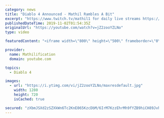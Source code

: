 ```yaml
---
category: news
title: "Diablo 4 Announced - Mathil Rambles A Bit"
excerpt: "https://www.twitch.tv/mathil1 for daily live streams https://twitter.com/MathilExists https://www.instagram.com/mathilexists/ ..."
publishedDateTime: 2019-11-02T01:54:35Z
originalUrl: "https://youtube.com/watch?v=jZ2zooYZLNo"
type: video

featuredContent: "<iframe width=\"800\" height=\"500\" frameborder=\"0\" src=\"https://www.youtube.com/embed/jZ2zooYZLNo\" allow=\"accelerometer; autoplay; encrypted-media; gyroscope; picture-in-picture\" allowfullscreen></iframe>"

provider:
  name: Mathilification
  domain: youtube.com

topics:
  - Diablo 4

images:
  - url: "https://i.ytimg.com/vi/jZ2zooYZLNo/maxresdefault.jpg"
    width: 1280
    height: 720
    isCached: true

secured: "zXbmJSXd2zSZXkWn6Tc2KnE065KzcDbM/6IrM7KzzEhrMh9fYZB9hiCH89JvhEwv5katQHPzVlJUjBDCkeeJj+FW7GB3ziCPydSP6hQvDxSFFe2J9tUipKV2WPDyjEEEb3Mo01T2Vv/kl89OMr7dCtIi/sWRfLNM86ExKHS1NttTYZ15w7h4E0ZdeZ8Wkv+8jH3iuxoLO50uUTI0FPnaXwvIqq8oUSPoM+rj6iza44ikHGCF46LBuEKTJHIcIkKMz01mCaYX3oB+FOrGHjUGRZWGr+ohNVmtw/iNtVxlrhd5ORRKBHsQcyXqgzOYcCjvPipZny3g7+rJC4obBzWPg6tIMHbG0lZfgcmmi/+u8YolOR2Oru5NeKIbMSGKEPbM9Y8cvYTuaVoo78L1zQsWnlptplw3K0lGozh0+zQGopQ7oYbb4M6Ywq03f8YvtVtk;xBSslEI7RiN4YXIy7JUXHQ=="
---
```



